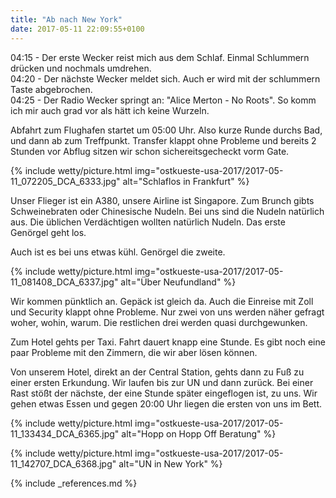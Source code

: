 ```yaml
---
title: "Ab nach New York"
date: 2017-05-11 22:09:55+0100
---
```

04:15 - Der erste Wecker reist mich aus dem Schlaf. Einmal Schlummern drücken und nochmals umdrehen.    
04:20 - Der nächste Wecker meldet sich. Auch er wird mit der schlummern Taste abgebrochen.    
04:25 - Der Radio Wecker springt an: "Alice Merton - No Roots". So komm ich mir auch grad vor als hätt ich keine Wurzeln.

Abfahrt zum Flughafen startet um 05:00 Uhr. Also kurze Runde durchs Bad, und dann ab zum Treffpunkt. Transfer klappt ohne Probleme und bereits 2 Stunden vor Abflug sitzen wir schon sichereitsgecheckt vorm Gate.


{% include wetty/picture.html img="ostkueste-usa-2017/2017-05-11_072205_DCA_6333.jpg" alt="Schlaflos in Frankfurt" %}


Unser Flieger ist ein A380, unsere Airline ist Singapore. Zum Brunch gibts Schweinebraten oder Chinesische Nudeln. Bei uns sind die Nudeln natürlich aus. Die üblichen Verdächtigen wollten natürlich Nudeln. Das erste Genörgel geht los. 

Auch ist es bei uns etwas kühl. Genörgel die zweite.


{% include wetty/picture.html img="ostkueste-usa-2017/2017-05-11_081408_DCA_6337.jpg" alt="Über Neufundland" %}


Wir kommen pünktlich an. Gepäck ist gleich da. Auch die Einreise mit Zoll und Security klappt ohne Probleme. Nur zwei von uns werden näher gefragt woher, wohin, warum. Die restlichen drei werden quasi durchgewunken.

Zum Hotel gehts per Taxi. Fahrt dauert knapp eine Stunde. Es gibt noch eine paar Probleme mit den Zimmern, die wir aber lösen können. 

Von unserem Hotel, direkt an der Central Station, gehts dann zu Fuß zu einer ersten Erkundung. Wir laufen bis zur UN und dann zurück. Bei einer Rast stößt der nächste, der eine Stunde später eingeflogen ist, zu uns. Wir gehen etwas Essen und gegen 20:00 Uhr liegen die ersten von uns im Bett.


{% include wetty/picture.html img="ostkueste-usa-2017/2017-05-11_133434_DCA_6365.jpg" alt="Hopp on Hopp Off Beratung" %}



{% include wetty/picture.html img="ostkueste-usa-2017/2017-05-11_142707_DCA_6368.jpg" alt="UN in New York" %}



{% include _references.md %}

